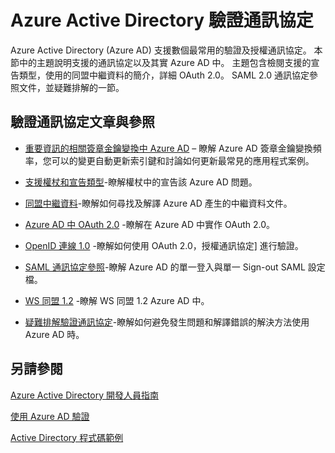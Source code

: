 <properties
   pageTitle="Azure Active Directory 驗證通訊協定 |Microsoft Azure"
   description="支援的 Azure Active Directory (AD) 的驗證通訊協定的概觀"
   documentationCenter="dev-center-name"
   authors="bryanla"
   services="active-directory"
   manager="mbaldwin"
   editor=""/>

<tags
   ms.service="active-directory"
   ms.devlang="na"
   ms.topic="article"
   ms.tgt_pltfrm="na"
   ms.workload="identity"
   ms.date="09/16/2016"
   ms.author="mbaldwin"/>

# <a name="azure-active-directory-authentication-protocols"></a>Azure Active Directory 驗證通訊協定

Azure Active Directory (Azure AD) 支援數個最常用的驗證及授權通訊協定。 本節中的主題說明支援的通訊協定以及其實 Azure AD 中。 主題包含檢閱支援的宣告類型，使用的同盟中繼資料的簡介，詳細 OAuth 2.0。 SAML 2.0 通訊協定參照文件，並疑難排解的一節。

## <a name="authentication-protocols-articles-and-reference"></a>驗證通訊協定文章與參照

- [重要資訊的相關簽章金鑰變換中 Azure AD](active-directory-signing-key-rollover.md) – 瞭解 Azure AD 簽章金鑰變換頻率，您可以的變更自動更新索引鍵和討論如何更新最常見的應用程式案例。


- [支援權杖和宣告類型](active-directory-token-and-claims.md)-瞭解權杖中的宣告該 Azure AD 問題。


- [同盟中繼資料](https://msdn.microsoft.com/library/azure/dn195592.aspx)-瞭解如何尋找及解譯 Azure AD 產生的中繼資料文件。


- [Azure AD 中 OAuth 2.0](https://msdn.microsoft.com/library/azure/dn645545.aspx) -瞭解在 Azure AD 中實作 OAuth 2.0。


- [OpenID 連線 1.0](https://msdn.microsoft.com/library/azure/dn645541.aspx) -瞭解如何使用 OAuth 2.0，授權通訊協定] 進行驗證。


- [SAML 通訊協定參照](https://msdn.microsoft.com/library/azure/dn195591.aspx)-瞭解 Azure AD 的單一登入與單一 Sign-out SAML 設定檔。


- [WS 同盟 1.2](https://msdn.microsoft.com/library/azure/dn903702.aspx) -瞭解 WS 同盟 1.2 Azure AD 中。


- [疑難排解驗證通訊協定](https://msdn.microsoft.com/library/azure/dn195584.aspx)-瞭解如何避免發生問題和解譯錯誤的解決方法使用 Azure AD 時。



## <a name="see-also"></a>另請參閱

[Azure Active Directory 開發人員指南](active-directory-developers-guide.md)

[使用 Azure AD 驗證](../app-service-web/web-sites-authentication-authorization.md)

[Active Directory 程式碼範例](active-directory-code-samples.md)
